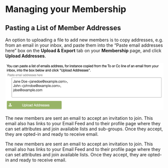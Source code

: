 # Managing your Membership

<span id="gv-2members-11membersAdd"></span>
## Pasting a List of Member Addresses

An option to uploading a file to add new members is to copy addresses, e.g. from an email in your inbox, and paste them into the “Paste email addresses here” box on the **Upload & Export** tab on your **Membership** page, and click **Upload Addresses**.

<img src="/docimages/addmem-paste.png" height="150">

<span class="sub">
  
The new members are sent an email to accept an invitation to join.  This email also has links to your Email Feed and to their profile page where they can set attributes and join available lists and sub-groups. Once they accept, they are opted-in and ready to receive email.
  
</span> <!-- sub -->

<span class="free">
  
The new members are sent an email to accept an invitation to join.  This email also has links to your Email Feed and to their profile page where they can set attributes and join available lists. Once they accept, they are opted-in and ready to receive email.

</span> <!-- free -->
